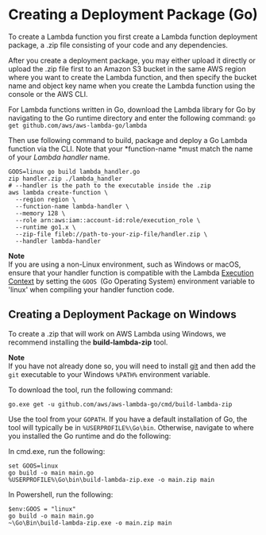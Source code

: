 # Creating a Deployment Package \(Go\)<a name="lambda-go-how-to-create-deployment-package"></a>

To create a Lambda function you first create a Lambda function deployment package, a \.zip file consisting of your code and any dependencies\. 

After you create a deployment package, you may either upload it directly or upload the \.zip file first to an Amazon S3 bucket in the same AWS region where you want to create the Lambda function, and then specify the bucket name and object key name when you create the Lambda function using the console or the AWS CLI\.

 For Lambda functions written in Go, download the Lambda library for Go by navigating to the Go runtime directory and enter the following command:  `go get github.com/aws/aws-lambda-go/lambda` 

Then use following command to build, package and deploy a Go Lambda function via the CLI\. Note that your *function\-name *must match the name of your *Lambda handler* name\. 

```
GOOS=linux go build lambda_handler.go
zip handler.zip ./lambda_handler
# --handler is the path to the executable inside the .zip
aws lambda create-function \
  --region region \
  --function-name lambda-handler \
  --memory 128 \
  --role arn:aws:iam::account-id:role/execution_role \
  --runtime go1.x \
  --zip-file fileb://path-to-your-zip-file/handler.zip \
  --handler lambda-handler
```

**Note**  
If you are using a non\-Linux environment, such as Windows or macOS, ensure that your handler function is compatible with the Lambda [Execution Context](http://docs.aws.amazon.com/lambda/latest/dg/running-lambda-code.html) by setting the `GOOS `\(Go Operating System\) environment variable to 'linux' when compiling your handler function code\.

## Creating a Deployment Package on Windows<a name="lambda-go-how-to-create-deployment-package-windows"></a>

To create a \.zip that will work on AWS Lambda using Windows, we recommend installing the **build\-lambda\-zip** tool\.

**Note**  
If you have not already done so, you will need to install [git](https://git-scm.com/) and then add the `git` executable to your Windows `%PATH%` environment variable\.

To download the tool, run the following command:

```
go.exe get -u github.com/aws/aws-lambda-go/cmd/build-lambda-zip
```

Use the tool from your `GOPATH`\. If you have a default installation of Go, the tool will typically be in `%USERPROFILE%\Go\bin`\. Otherwise, navigate to where you installed the Go runtime and do the following:

In cmd\.exe, run the following:

```
set GOOS=linux
go build -o main main.go
%USERPROFILE%\Go\bin\build-lambda-zip.exe -o main.zip main
```

In Powershell, run the following:

```
$env:GOOS = "linux"
go build -o main main.go
~\Go\Bin\build-lambda-zip.exe -o main.zip main
```
